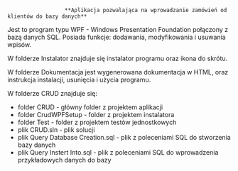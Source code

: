                       **Aplikacja pozwalająca na wprowadzanie zamówień od klientów do bazy danych** 
Jest to program typu WPF - Windows Presentation Foundation połączony z bazą danych SQL. 
Posiada funkcje:  dodawania, modyfikowania i usuwania wpisów.

W folderze Instalator znajduje się instalator programu oraz ikona do skrótu.

W folderze Dokumentacja jest wygenerowana dokumentacja w HTML, oraz instrukcja instalacji, usunięcia i użycia programu.

W folderze CRUD znajduje się:
 - folder CRUD - główny folder z projektem aplikacji
 - folder CrudWPFSetup - folder z projektem instalatora
 - folder Test - folder z projektem testów jednostkowych
 - plik CRUD.sln - plik solucji
 - plik Query Database Creation.sql - plik z poleceniami SQL do stworzenia bazy danych
 - plik Query Instert Into.sql - plik z poleceniami SQL do wprowadzenia przykładowych danych do bazy
